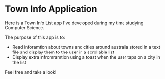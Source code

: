 # Town Info Application

Here is a Town Info List app I've developed during my time studying Computer Science.

The purpose of this app is to: 
* Read inforamtion about towns and cities around australia stored in a text file 
and display them to the user in a scrollable list
* Display extra infromramtion using a toast when the user taps on a city in the list

Feel free and take a look!
 
